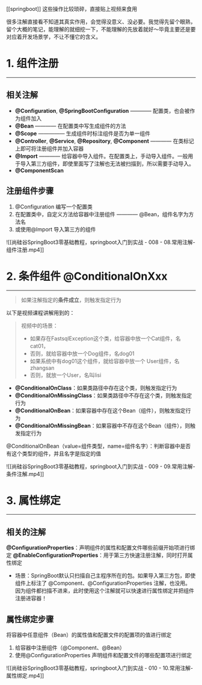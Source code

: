 [[springboot]]
这些操作比较琐碎，直接贴上视频来食用

很多注解直接看不知道其真实作用，会觉得没意义、没必要。我觉得先留个眼熟，留个大概的笔记，能理解的就细挖一下，不能理解的先放着就好～毕竟主要还是要对应着开发场景学，不让不懂它的含义。
# 1. 组件注册
----
## 相关注解
- **@Configuration**, **@SpringBootConfiguration** ———— 配置类，也会被作为组件加入
- **@Bean** ———— 在配置类中写生成组件的方法
- **@Scope** ————— 生成组件时标注组件是否为单一组件
- **@Controller**, **@Service**, **@Repository**, **@Component** ———— 在类标记上即可将注册组件并加入容器
- **@Import** ———— 给容器中导入组件。在配置类上，手动导入组件。一般用于导入第三方组件，即使里面写了注解也无法被扫描到，所以需要手动导入。
- **@ComponentScan**
## 注册组件步骤
1. @Configuration 编写一个配置类
2. 在配置类中，自定义方法给容器中注册组件 ———— @Bean，组件名字为方法名
3. 或使用@Import 导入第三方的组件

![[尚硅谷SpringBoot3零基础教程，springboot入门到实战 - 008 - 08.常用注解-组件注册.mp4]]

# 2. 条件组件 **@ConditionalOnXxx**
----
>如果注解指定的**条件成立**，则触发指定行为

以下是视频课程讲解用到的：

>视频中的场景：
>- 如果存在FastsqlException这个类，给容器中放一个Cat组件，名cat01，
>- 否则，就给容器中放一个Dog组件，名dog01
>- 如果系统中有dog01这个组件，就给容器中放一个 User组件，名zhangsan 
>- 否则，就放一个User，名叫lisi

- **@ConditionalOnClass**：如果类路径中存在这个类，则触发指定行为
- **@ConditionalOnMissingClass**：如果类路径中不存在这个类，则触发指定行为
- **@ConditionalOnBean**：如果容器中存在这个Bean（组件），则触发指定行为
- **@ConditionalOnMissingBean**：如果容器中不存在这个Bean（组件），则触发指定行为

@ConditionalOnBean（value=组件类型，name=组件名字）：判断容器中是否有这个类型的组件，并且名字是指定的值

![[尚硅谷SpringBoot3零基础教程，springboot入门到实战 - 009 - 09.常用注解-条件注解.mp4]]
# 3. 属性绑定
----
## 相关的注解
**@ConfigurationProperties**：声明组件的属性和配置文件哪些前缀开始项进行绑定
**@EnableConfigurationProperties**：用于第三方快速注册注解，同时打开属性绑定
- 场景：SpringBoot默认只扫描自己主程序所在的包。如果导入第三方包，即使组件上标注了 @Component、@ConfigurationProperties 注解，也没用。因为组件都扫描不进来，此时使用这个注解就可以快速进行属性绑定并把组件注册进容器！

## 属性绑定步骤
将容器中任意组件（Bean）的属性值和配置文件的配置项的值进行绑定
1. 给容器中注册组件（@Component、@Bean）
2. 使用@ConfigurationProperties 声明组件和配置文件的哪些配置项进行绑定

![[尚硅谷SpringBoot3零基础教程，springboot入门到实战 - 010 - 10.常用注解-属性绑定.mp4]]